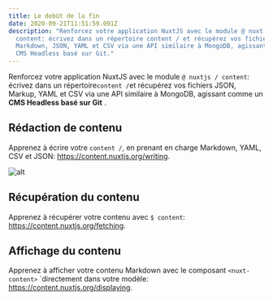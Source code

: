 ```yaml
---
title: Le debùt de la fin
date: 2020-09-21T11:51:59.091Z
description: "Renforcez votre application NuxtJS avec le module @ nuxt /
  content: écrivez dans un répertoire content / et récupérez vos fichiers
  Markdown, JSON, YAML et CSV via une API similaire à MongoDB, agissant comme un
  CMS Headless basé sur Git."
---
```

Renforcez votre application NuxtJS avec le module `@ nuxtjs / content`: écrivez dans un répertoire`content /`et récupérez vos fichiers JSON, Markup, YAML et CSV via une API similaire à MongoDB, agissant comme un  **CMS Headless basé sur Git**  .

## Rédaction de contenu

Apprenez à écrire votre `content /`, en prenant en charge Markdown, YAML, CSV et JSON: https://content.nuxtjs.org/writing.

![alt](https://s3-eu-west-1.amazonaws.com/mhikes-prod-media/hikes/5e3c1b7639549/5e3c1b7639549.jpg)

## Récupération du contenu

Apprenez à récupérer votre contenu avec `$ content`: https://content.nuxtjs.org/fetching.

## Affichage du contenu

Apprenez à afficher votre contenu Markdown avec le composant `<nuxt-content>` `directement dans votre modèle: https://content.nuxtjs.org/displaying.
